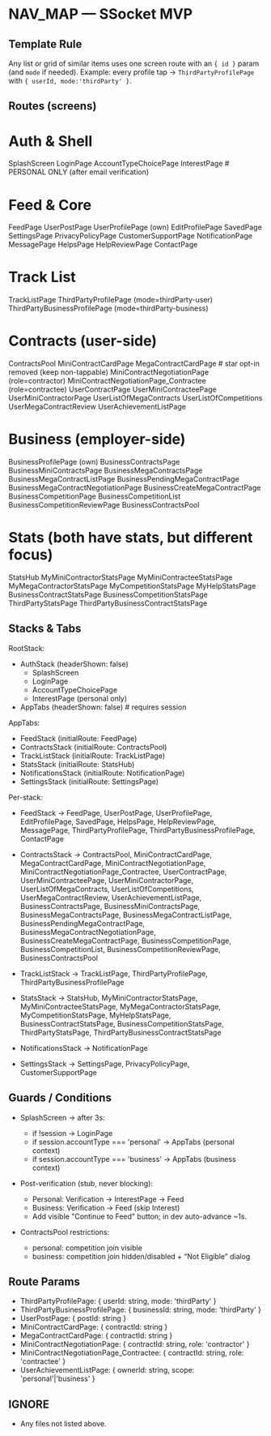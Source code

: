 # NAV_MAP — SSocket MVP

## Template Rule
Any list or grid of similar items uses one screen route with an `{ id }` param
(and `mode` if needed). Example: every profile tap → `ThirdPartyProfilePage`
with `{ userId, mode:'thirdParty' }`.

## Routes (screens)

# Auth & Shell
SplashScreen
LoginPage
AccountTypeChoicePage
InterestPage   # PERSONAL ONLY (after email verification)

# Feed & Core
FeedPage
UserPostPage
UserProfilePage (own)
EditProfilePage
SavedPage
SettingsPage
PrivacyPolicyPage
CustomerSupportPage
NotificationPage
MessagePage
HelpsPage
HelpReviewPage
ContactPage

# Track List
TrackListPage
ThirdPartyProfilePage (mode=thirdParty-user)
ThirdPartyBusinessProfilePage (mode=thirdParty-business)

# Contracts (user-side)
ContractsPool
MiniContractCardPage
MegaContractCardPage           # star opt-in removed (keep non-tappable)
MiniContractNegotiationPage (role=contractor)
MiniContractNegotiationPage_Contractee (role=contractee)
UserContractPage
UserMiniContracteePage
UserMiniContractorPage
UserListOfMegaContracts
UserListOfCompetitions
UserMegaContractReview
UserAchievementListPage

# Business (employer-side)
BusinessProfilePage (own)
BusinessContractsPage
BusinessMiniContractsPage
BusinessMegaContractsPage
BusinessMegaContractListPage
BusinessPendingMegaContractPage
BusinessMegaContractNegotiationPage
BusinessCreateMegaContractPage
BusinessCompetitionPage
BusinessCompetitionList
BusinessCompetitionReviewPage
BusinessContractsPool

# Stats (both have stats, but different focus)
StatsHub
MyMiniContractorStatsPage
MyMiniContracteeStatsPage
MyMegaContractorStatsPage
MyCompetitionStatsPage
MyHelpStatsPage
BusinessContractStatsPage
BusinessCompetitionStatsPage
ThirdPartyStatsPage
ThirdPartyBusinessContractStatsPage

## Stacks & Tabs

RootStack:
  - AuthStack (headerShown: false)
    - SplashScreen
    - LoginPage
    - AccountTypeChoicePage
    - InterestPage (personal only)
  - AppTabs (headerShown: false)  # requires session

AppTabs:
  - FeedStack (initialRoute: FeedPage)
  - ContractsStack (initialRoute: ContractsPool)
  - TrackListStack (initialRoute: TrackListPage)
  - StatsStack (initialRoute: StatsHub)
  - NotificationsStack (initialRoute: NotificationPage)
  - SettingsStack (initialRoute: SettingsPage)

Per-stack:
- FeedStack → FeedPage, UserPostPage, UserProfilePage, EditProfilePage, SavedPage,
              HelpsPage, HelpReviewPage, MessagePage,
              ThirdPartyProfilePage, ThirdPartyBusinessProfilePage, ContactPage

- ContractsStack → ContractsPool, MiniContractCardPage, MegaContractCardPage,
                   MiniContractNegotiationPage, MiniContractNegotiationPage_Contractee,
                   UserContractPage, UserMiniContracteePage, UserMiniContractorPage,
                   UserListOfMegaContracts, UserListOfCompetitions, UserMegaContractReview,
                   UserAchievementListPage,
                   BusinessContractsPage, BusinessMiniContractsPage, BusinessMegaContractsPage,
                   BusinessMegaContractListPage, BusinessPendingMegaContractPage,
                   BusinessMegaContractNegotiationPage, BusinessCreateMegaContractPage,
                   BusinessCompetitionPage, BusinessCompetitionList, BusinessCompetitionReviewPage,
                   BusinessContractsPool

- TrackListStack → TrackListPage, ThirdPartyProfilePage, ThirdPartyBusinessProfilePage

- StatsStack → StatsHub, MyMiniContractorStatsPage, MyMiniContracteeStatsPage,
               MyMegaContractorStatsPage, MyCompetitionStatsPage, MyHelpStatsPage,
               BusinessContractStatsPage, BusinessCompetitionStatsPage,
               ThirdPartyStatsPage, ThirdPartyBusinessContractStatsPage

- NotificationsStack → NotificationPage

- SettingsStack → SettingsPage, PrivacyPolicyPage, CustomerSupportPage

## Guards / Conditions
- SplashScreen → after 3s:
  - if !session → LoginPage
  - if session.accountType === 'personal' → AppTabs (personal context)
  - if session.accountType === 'business' → AppTabs (business context)

- Post-verification (stub, never blocking):
  - Personal: Verification → InterestPage → Feed
  - Business: Verification → Feed (skip Interest)
  - Add visible "Continue to Feed" button; in dev auto-advance ~1s.

- ContractsPool restrictions:
  - personal: competition join visible
  - business: competition join hidden/disabled + “Not Eligible” dialog

## Route Params
- ThirdPartyProfilePage: { userId: string, mode: 'thirdParty' }
- ThirdPartyBusinessProfilePage: { businessId: string, mode: 'thirdParty' }
- UserPostPage: { postId: string }
- MiniContractCardPage: { contractId: string }
- MegaContractCardPage: { contractId: string }
- MiniContractNegotiationPage: { contractId: string, role: 'contractor' }
- MiniContractNegotiationPage_Contractee: { contractId: string, role: 'contractee' }
- UserAchievementListPage: { ownerId: string, scope: 'personal'|'business' }

## IGNORE
- Any files not listed above.

